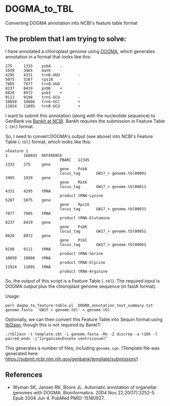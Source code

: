# DOGMA_to_TBL
Converting DOGMA annotation into NCBI's feature table format

## The problem that I am trying to solve:
I have annotated a chloroplast genome using [DOGMA](https://dogma.ccbb.utexas.edu/), which generates annotation in a format that looks like this:

```
275     1333    psbA    -
1939    3465    matK    -
4295    4331    trnK-UUU        -
5075    5287    rps16   -
7805    7877    trnQ-UUG        -
8237    8419    psbK    +
8820    8972    psbI    +
9111    9198    trnS-GCU        -
10850   10886   trnG-GCC        +
11024   11095   trnR-UCU        +
```

I want to submit this annotation (along with the nucleotide sequence) to GenBank via
[BankIt at NCBI](https://www.ncbi.nlm.nih.gov/WebSub/). BankIt requires the submission in Feature Table (```.tbl```) format.

So, I need to convert DOGMA's output (see above) into NCBI's Feature Table (```.tbl```) format, which looks like this:

```
>Feature 1
1       168843  REFERENCE
                        PBARC   12345
1333    275     gene
                        gene    PsbA
                        locus_tag       GW17_> genome.tbl00001
3465    1939    gene
                        gene    MatK
                        locus_tag       GW17_> genome.tbl00011
4331    4295    tRNA
                        product tRNA-Lysine
5287    5075    gene
                        gene    Rps16
                        locus_tag       GW17_> genome.tbl00031
7877    7805    tRNA
                        product tRNA-Glutamine
8237    8419    gene
                        gene    PsbK
                        locus_tag       GW17_> genome.tbl00051
8820    8972    gene
                        gene    PsbI
                        locus_tag       GW17_> genome.tbl00061
9198    9111    tRNA
                        product tRNA-Serine
10850   10886   tRNA
                        product tRNA-Glycine
11024   11095   tRNA
                        product tRNA-Arginine
```

So, the output of this script is a Feature Table (```.tbl```).
The required input is DOGMA output plus the chloroplast genome sequence (in fastA format).

Usage:
```
perl dogma_to_feature-table.pl  DOGMA_annotation_text_summary.txt genome.fasta  'GW17_> genome.tbl' > genome.tbl
```

Optionally, we can then convert this Feature Table into Sequin format using [tbl2asn](https://www.ncbi.nlm.nih.gov/genbank/tbl2asn2/), though this is not required
by BankIT:

```
./tbl2asn -t template.sbt -i genome.fasta -Mn -Z discrep -a r10k -l paired_ends -j"[organism=Ensete ventricosum]"
```
This generates a number of files, including ```genome.sqn```.
(Template file was generated here: https://submit.ncbi.nlm.nih.gov/genbank/template/submission/)


## References
* Wyman SK, Jansen RK, Boore JL. Automatic annotation of organellar genomes with DOGMA. Bioinformatics. 2004 Nov 22;20(17):3252-5. Epub 2004 Jun 4. PubMed PMID: 15180927.
